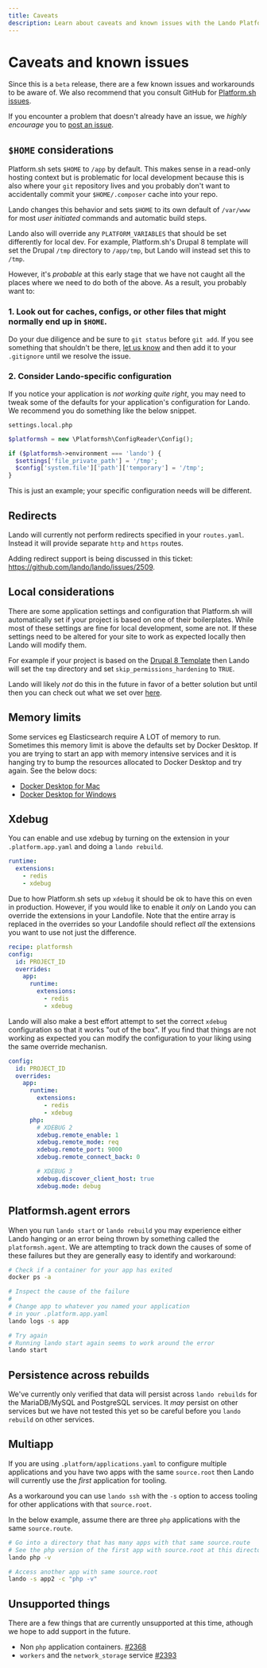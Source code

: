 ```yaml
---
title: Caveats
description: Learn about caveats and known issues with the Lando Platform.sh recipe.
---
```


# Caveats and known issues

Since this is a `beta` release, there are a few known issues and workarounds to be aware of. We also recommend that you consult GitHub for [Platform.sh issues](https://github.com/lando/platformsh/issues).

If you encounter a problem that doesn't already have an issue, we _highly encourage_ you to [post an issue](https://github.com/lando/platformsh/issues/new/choose).

## `$HOME` considerations

Platform.sh sets `$HOME` to `/app` by default. This makes sense in a read-only hosting context but is problematic for local development because this is also where your `git` repository lives and you probably don't want to accidentally commit your `$HOME/.composer` cache into your repo.

Lando changes this behavior and sets `$HOME` to its own default of `/var/www` for most _user initiated_ commands and automatic build steps.

Lando also will override any `PLATFORM_VARIABLES` that should be set differently for local dev. For example, Platform.sh's Drupal 8 template will set the Drupal `/tmp` directory to `/app/tmp`, but Lando will instead set this to `/tmp`.

However, it's _probable_ at this early stage that we have not caught all the places where we need to do both of the above. As a result, you probably want to:

### 1. Look out for caches, configs, or other files that might normally end up in `$HOME`.

Do your due diligence and be sure to `git status` before `git add`. If you see something that shouldn't be there, [let us know](https://github.com/lando/platformsh/issues/new/choose) and then add it to your `.gitignore` until we resolve the issue.


### 2. Consider Lando-specific configuration

If you notice your application is _not working quite right_, you may need to tweak some of the defaults for your application's configuration for Lando. We recommend you do something like the below snippet.

`settings.local.php`

```php
$platformsh = new \Platformsh\ConfigReader\Config();

if ($platformsh->environment === 'lando') {
  $settings['file_private_path'] = '/tmp';
  $config['system.file']['path']['temporary'] = '/tmp';
}

```

This is just an example; your specific configuration needs will be different.

## Redirects

Lando will currently not perform redirects specified in your `routes.yaml`. Instead it will provide separate `http` and `https` routes.

Adding redirect support is being discussed in this ticket: <https://github.com/lando/lando/issues/2509>.

## Local considerations

There are some application settings and configuration that Platform.sh will automatically set if your project is based on one of their boilerplates. While most of these settings are fine for local development, some are not. If these settings need to be altered for your site to work as expected locally then Lando will modify them.

For example if your project is based on the [Drupal 8 Template](https://github.com/platformsh-templates/drupal8) then Lando will set the `tmp` directory and set `skip_permissions_hardening` to `TRUE`.

Lando will likely _not_ do this in the future in favor of a better solution but until then you can check out what we set over [here](https://github.com/lando/platformsh/blob/main/lib/overrides.js).

## Memory limits

Some services eg Elasticsearch require A LOT of memory to run. Sometimes this memory limit is above the defaults set by Docker Desktop. If you are trying to start an app with memory intensive services and it is hanging try to bump the resources allocated to Docker Desktop and try again. See the below docs:

* [Docker Desktop for Mac](https://docs.docker.com/desktop/mac/install/)
* [Docker Desktop for Windows](https://docs.docker.com/desktop/windows/install/)

## Xdebug

You can enable and use xdebug by turning on the extension in your `.platform.app.yaml` and doing a `lando rebuild`.

```yaml
runtime:
  extensions:
    - redis
    - xdebug
```

Due to how Platform.sh sets up `xdebug` it should be ok to have this on even in production. However, if you would like to enable it _only_ on Lando you can override the extensions in your Landofile. Note that the entire array is replaced in the overrides so your Landofile should reflect _all_ the extensions you want to use not just the difference.

```yaml
recipe: platformsh
config:
  id: PROJECT_ID
  overrides:
    app:
      runtime:
        extensions:
          - redis
          - xdebug
```

Lando will also make a best effort attempt to set the correct `xdebug` configuration so that it works "out of the box". If you find that things are not working as expected you can modify the configuration to your liking using the same override mechanisn.


```yaml
config:
  id: PROJECT_ID
  overrides:
    app:
      runtime:
        extensions:
          - redis
          - xdebug
      php:
        # XDEBUG 2
        xdebug.remote_enable: 1
        xdebug.remote_mode: req
        xdebug.remote_port: 9000
        xdebug.remote_connect_back: 0

        # XDEBUG 3
        xdebug.discover_client_host: true
        xdebug.mode: debug
```

## Platformsh.agent errors

When you run `lando start` or `lando rebuild` you may experience either Lando hanging or an error being thrown by something called the `platformsh.agent`. We are attempting to track down the causes of some of these failures but they are generally easy to identify and workaround:

```bash
# Check if a container for your app has exited
docker ps -a

# Inspect the cause of the failure
#
# Change app to whatever you named your application
# in your .platform.app.yaml
lando logs -s app

# Try again
# Running lando start again seems to work around the error
lando start
```

## Persistence across rebuilds

We've currently only verified that data will persist across `lando rebuilds` for the MariaDB/MySQL and PostgreSQL services. It _may_ persist on other services but we have not tested this yet so be careful before you `lando rebuild` on other services.

## Multiapp

If you are using `.platform/applications.yaml` to configure multiple applications and you have two apps with the same `source.root` then Lando will currently use the _first_ application for tooling.

As a workaround you can use `lando ssh` with the `-s` option to access tooling for other applications with that `source.root`.

In the below example, assume there are three `php` applications with the same `source.route`.

```bash
# Go into a directory that has many apps with that same source.route
# See the php version of the first app with source.root at this directory
lando php -v

# Access another app with same source.root
lando -s app2 -c "php -v"
```

## Unsupported things

There are a few things that are currently unsupported at this time, athough we hope to add support in the future.

* Non `php` application containers. [#2368](https://github.com/lando/lando/issues/2368)
* `workers` and the `network_storage` service [#2393](https://github.com/lando/lando/issues/2393)
